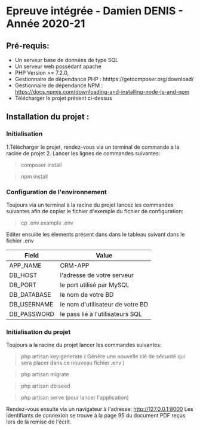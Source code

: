 # Epreuve intégrée - Damien DENIS - Année 2020-21

## Pré-requis: 
- Un serveur base de données de type SQL
- Un serveur web possédant apache
- PHP Version >= 7.2.0,
- Gestionnaire de dépendance PHP : hhttps://getcomposer.org/download/
- Gestionnaire de dépendance NPM : https://docs.npmjs.com/downloading-and-installing-node-js-and-npm
- Télécharger le projet présent ci-dessus

## Installation du projet : 

### Initialisation

1.Télécharger le projet, rendez-vous via un terminal de commande a la racine de projet
2. Lancer les lignes de commandes suivantes:
 > composer install 
 
 > npm install

### Configuration de l'environnement
Toujours via un terminal à la racine du projet lancez les commandes suivantes afin de copier le fichier d'exemple du fichier de configuration:
> cp .env.example .env 

 Editer ensuiite les élements présent dans dans le tableau suivant dans le fichier .env 


Field | Value
------------ | -------------
APP_NAME| CRM-APP
DB_HOST | l'adresse de votre serveur
DB_PORT | le port utilisé par MySQL
DB_DATABASE | le nom de votre BD
DB_USERNAME | le nom d'utilisateur de votre BD
DB_PASSWORD | le pass lié à l'utilisateurs SQL


### Initialisation du projet 
Toujours a la racine du projet lancer les commandes suivantes:

> php artisan key:generate ( Génère une nouvelle clé de sécurité qui sera placer dans ce nouveau fichier .env )

> php artisan migrate 

> php artisan db:seed

> php artisan serve  (pour lancer l'application)

Rendez-vous ensuite via un navigateur à l'adresse: http://127.0.0.1:8000 
Les identifiants de connexion se trouve à la page 95 du document PDF reçus lors de la remise de l'écrit.
    


